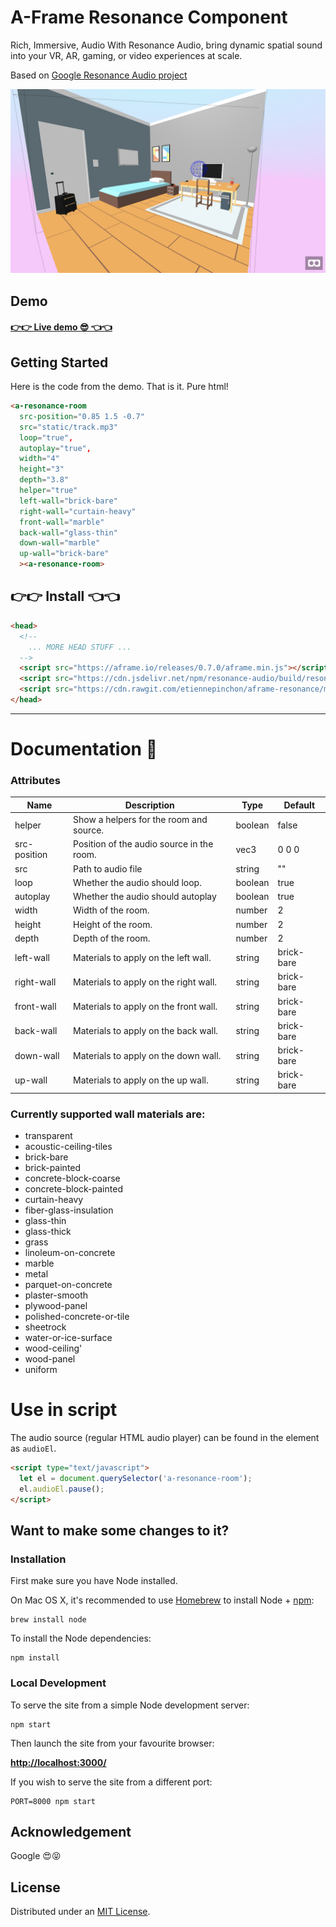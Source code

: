 # A-Frame Resonance Component

Rich, Immersive, Audio
With Resonance Audio, bring dynamic spatial sound into your VR, AR, gaming, or video experiences at scale.

Based on [Google Resonance Audio project](https://developers.google.com/resonance-audio/)

![](static/screenshot.png)

## Demo

#### [👉👉 Live demo 😎 👈👈](https://etiennepinchon.github.io/aframe-resonance/)


## Getting Started

Here is the code from the demo. That is it. Pure html!

```html
<a-resonance-room
  src-position="0.85 1.5 -0.7"
  src="static/track.mp3"
  loop="true",
  autoplay="true",
  width="4"
  height="3"
  depth="3.8"
  helper="true"
  left-wall="brick-bare"
  right-wall="curtain-heavy"
  front-wall="marble"
  back-wall="glass-thin"
  down-wall="marble"
  up-wall="brick-bare"
  ><a-resonance-room>
```

## 👉👉 Install 👈👈

```html
<head>
  <!--  
    ... MORE HEAD STUFF ...
  -->
  <script src="https://aframe.io/releases/0.7.0/aframe.min.js"></script>
  <script src="https://cdn.jsdelivr.net/npm/resonance-audio/build/resonance-audio.min.js"></script>
  <script src="https://cdn.rawgit.com/etiennepinchon/aframe-resonance/master/dist/aframe-resonance.min.js"></script>
</head>
```

-----------------------------------------------

# Documentation 🙌

### Attributes

| Name | Description | Type | Default |
| --- | --- | --- | --- |
| helper | Show a helpers for the room and source. | boolean | false |
| src-position | Position of the audio source in the room. | vec3 | 0 0 0 |
| src | Path to audio file | string | "" |
| loop | Whether the audio should loop. | boolean | true |
| autoplay | Whether the audio should autoplay | boolean | true |
| width | Width of the room. | number | 2 |
| height | Height of the room. | number | 2 |
| depth | Depth of the room. | number | 2 |
| left-wall | Materials to apply on the left wall. | string | brick-bare |
| right-wall | Materials to apply on the right wall. | string | brick-bare |
| front-wall | Materials to apply on the front wall. | string | brick-bare |
| back-wall | Materials to apply on the back wall. | string | brick-bare |
| down-wall | Materials to apply on the down wall. | string | brick-bare |
| up-wall | Materials to apply on the up wall. | string | brick-bare |

### Currently supported wall materials are:

* transparent
* acoustic-ceiling-tiles
* brick-bare
* brick-painted
* concrete-block-coarse
* concrete-block-painted
* curtain-heavy
* fiber-glass-insulation
* glass-thin
* glass-thick
* grass
* linoleum-on-concrete
* marble
* metal
* parquet-on-concrete
* plaster-smooth
* plywood-panel
* polished-concrete-or-tile
* sheetrock
* water-or-ice-surface
* wood-ceiling'
* wood-panel
* uniform

# Use in script

The audio source (regular HTML audio player) can be found in the element as `audioEl`.

```html
<script type="text/javascript">
  let el = document.querySelector('a-resonance-room');
  el.audioEl.pause();
</script>
```

## Want to make some changes to it?

### Installation

First make sure you have Node installed.

On Mac OS X, it's recommended to use [Homebrew](http://brew.sh/) to install Node + [npm](https://www.npmjs.com):

    brew install node

To install the Node dependencies:

    npm install


### Local Development

To serve the site from a simple Node development server:

    npm start

Then launch the site from your favourite browser:

[__http://localhost:3000/__](http://localhost:3000/)

If you wish to serve the site from a different port:

    PORT=8000 npm start

## Acknowledgement

Google 😍😝

## License

Distributed under an [MIT License](LICENSE).
